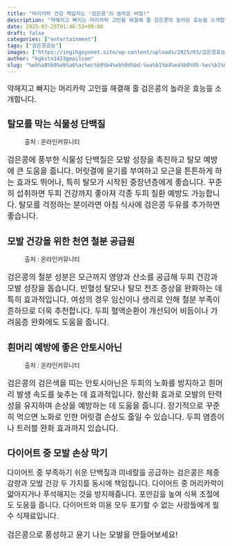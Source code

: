 ```yaml
---
title: "머리카락 건강 책임지는 '검은콩'의 놀라운 비밀!"
description: "약해지고 빠지는 머리카락 고민을 해결해 줄 검은콩의 놀라운 효능을 소개합니다."
date: 2025-03-25T01:46:53+09:00
draft: false
categories: ["entertainment"]
tags: ["검은콩효능"]
images: ["https://ingihgoyonet.site/wp-content/uploads/2025/03/검은콩효능-1024x683.jpg", "https://ingihgoyonet.site/wp-content/uploads/2025/03/검은콩조림-683x1024.jpg", "https://ingihgoyonet.site/wp-content/uploads/2025/03/검은콩효과.webp"]
author: "kgkstn1423gmailcom"
slug: "%eb%a8%b8%eb%a6%ac%ec%b9%b4%eb%9d%bd-%ea%b1%b4%ea%b0%95-%ec%b1%85%ec%9e%84%ec%a7%80%eb%8a%94-%ea%b2%80%ec%9d%80%ec%bd%a9%ec%9d%98-%eb%86%80%eb%9d%bc%ec%9a%b4-%eb%b9%84%eb%b0%80"
---
```


<p style="font-size:17px">약해지고 빠지는 머리카락 고민을 해결해 줄 검은콩의 놀라운 효능을 소개합니다.</p> <h2 >탈모를 막는 식물성 단백질</h2> <figure ><img src="https://ingihgoyonet.site/wp-content/uploads/2025/03/검은콩효능-1024x683.jpg" alt="" style="aspect-ratio:16/9;object-fit:cover"/><figcaption >출처 : 온라인커뮤니티</figcaption></figure> <p style="font-size:18px">검은콩에 풍부한 식물성 단백질은 모발 성장을 촉진하고 탈모 예방에 큰 도움을 줍니다. 머릿결에 윤기를 부여하고 모근을 튼튼하게 하는 효과도 뛰어나, 특히 탈모가 시작된 중장년층에게 좋습니다. 꾸준히 섭취하면 두피 건강까지 좋아져 각종 두피 질환 예방도 가능합니다. 탈모를 걱정하는 분이라면 아침 식사에 검은콩 두유를 추가하면 좋습니다.</p> <h2 >모발 건강을 위한 천연 철분 공급원</h2> <figure ><img src="https://ingihgoyonet.site/wp-content/uploads/2025/03/검은콩조림-683x1024.jpg" alt="" style="aspect-ratio:16/9;object-fit:cover"/><figcaption >출처 : 온라인커뮤니티</figcaption></figure> <p style="font-size:18px">검은콩의 철분 성분은 모근까지 영양과 산소를 공급해 두피 건강과 모발 성장을 돕습니다. 빈혈성 탈모나 탈모 전조 증상을 완화하는 데 특히 효과적입니다. 여성의 경우 임신이나 생리로 인해 철분 부족이 흔하므로 더욱 추천합니다. 두피 혈액순환이 개선되어 비듬이나 가려움증 완화에도 도움을 줍니다.</p> <h2 >흰머리 예방에 좋은 안토시아닌</h2> <figure ><img src="https://ingihgoyonet.site/wp-content/uploads/2025/03/검은콩효과.webp" alt="" style="aspect-ratio:16/9;object-fit:cover"/><figcaption >출처 : 온라인커뮤니티</figcaption></figure> <p style="font-size:18px">검은콩의 검은색을 띠는 안토시아닌은 두피의 노화를 방지하고 흰머리 발생 속도를 늦추는 데 효과적입니다. 항산화 효과로 모발의 탄력성을 유지하며 손상을 예방하는 데 도움을 줍니다. 장기적으로 꾸준히 먹으면 노화로 인한 머릿결 손상도 줄일 수 있습니다. 두피 염증이나 트러블 완화 효과까지 있습니다.</p> <h2 >다이어트 중 모발 손상 막기</h2> <p style="font-size:17px">다이어트 중 부족하기 쉬운 단백질과 미네랄을 공급하는 검은콩은 체중 감량과 모발 건강 두 가지를 동시에 책임집니다. 다이어트 중 머리카락이 얇아지거나 푸석해지는 것을 방지해줍니다. 포만감을 높여 식욕 조절에도 도움을 줍니다. 다이어트와 미용 모두 포기할 수 없는 사람들에게 필수 식재료입니다.</p> <p style="font-size:18px">검은콩으로 풍성하고 윤기 나는 모발을 만들어보세요!</p>